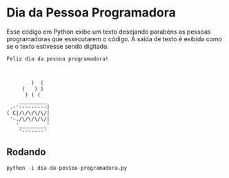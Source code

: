 # Dia da Pessoa Programadora

Esse código em Python exibe um texto desejando parabéns as pessoas programadoras que esxecutarem o código. A saída de texto é exibida como se o texto estivesse sendo digitado.


```
Feliz dia da pessoa programadora!



        )  (
     (   ) )
      ) ( (
    _________
 .-'---------|  
( C|/\/\/\/\/|
 '-./\/\/\/\/|
   '_________'
    '-------'
```


## Rodando

```python
python -i dia-da-pessoa-programadora.py
```